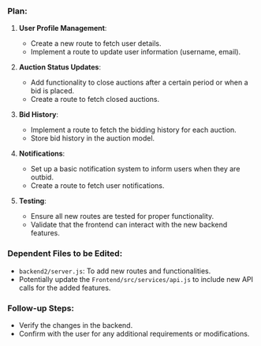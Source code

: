 ### Plan:

1. **User Profile Management**:
   - Create a new route to fetch user details.
   - Implement a route to update user information (username, email).

2. **Auction Status Updates**:
   - Add functionality to close auctions after a certain period or when a bid is placed.
   - Create a route to fetch closed auctions.

3. **Bid History**:
   - Implement a route to fetch the bidding history for each auction.
   - Store bid history in the auction model.

4. **Notifications**:
   - Set up a basic notification system to inform users when they are outbid.
   - Create a route to fetch user notifications.

5. **Testing**:
   - Ensure all new routes are tested for proper functionality.
   - Validate that the frontend can interact with the new backend features.

### Dependent Files to be Edited:
- `backend2/server.js`: To add new routes and functionalities.
- Potentially update the `Frontend/src/services/api.js` to include new API calls for the added features.

### Follow-up Steps:
- Verify the changes in the backend.
- Confirm with the user for any additional requirements or modifications.
